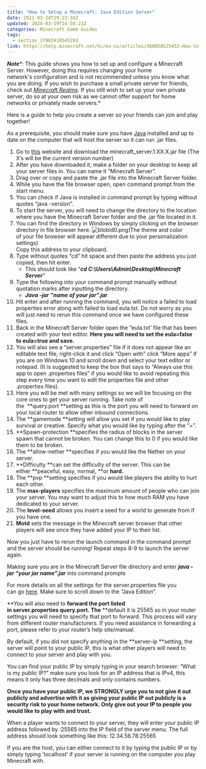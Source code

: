 ```yaml
---
title: "How to Setup a Minecraft: Java Edition Server"
date: 2021-03-24T19:23:34Z
updated: 2024-03-19T14:58:23Z
categories: Minecraft Game Guides
tags:
  - section_27983418545293
link: https://help.minecraft.net/hc/en-us/articles/360058525452-How-to-Setup-a-Minecraft-Java-Edition-Server
---
```


***Note****: This guide shows you how to set up and configure a Minecraft Server. However, doing this requires changing your home network's configuration and is not recommended unless you know what you are doing. If you wish to purchase a small private server for friends, check out *[Minecraft Realms](https://www.minecraft.net/en-us/realms)*. If you still wish to set up your own private server, do so at your own risk as we cannot offer support for home networks or privately made servers.* 

Here is a guide to help you create a server so your friends can join and play together!  

As a prerequisite, you should make sure you have [Java](https://www.java.com/en/) installed and up to date on the computer that will host the server so it can run .jar files. 

1.  Go to [this](https://www.minecraft.net/en-us/download/server/) website and download the minecraft_server.1.XX.X.jar file (The X’s will be the current version number) 
2.  After you have downloaded it, make a folder on your desktop to keep all your server files in. You can name it “Minecraft Server”. 
3.  Drag over or copy and paste the .jar file into the Minecraft Server folder. 
4.  While you have the file browser open, open command prompt from the start menu.  
5.  You can check if Java is installed in command prompt by typing without quotes “java -version”. 
6.  To start the server, you will need to change the directory to the location where you have the Minecraft Server folder and the .jar file located in it. 
7.  You can find the directory in Windows by simply clicking on the browser directory in file browser here. ![blobid0.png](https://minecrafthelp.zendesk.com/hc/article_attachments/360090550171)(The theme and color of your file browser will appear different due to your personalization settings)   
    Copy this address to your clipboard. 
8.  Type without quotes “cd” hit space and then paste the address you just copied, then hit enter. 
    - This should look like “***cd C:\Users\Admin\Desktop\Minecraft Server***” 
9.  Type the following into your command prompt manually without quotation marks after inputting the directory. 
    - ***Java -jar “name of your jar”.jar*** 
10. Hit enter and after running the command, you will notice a failed to load properties error along with failed to load eula.txt. Do not worry as you will just need to rerun this command once we have configured these files. 
11. Back in the Minecraft Server folder open the “eula.txt’ file that has been created with your text editor. **Here you will need to set the eula=false to eula=true and save.** 
12. You will also see a “server.properties” file if it does not appear like an editable text file, right-click it and click “Open with” click “More apps” if you are on Windows 10 and scroll down and select your text editor or notepad. (It is suggested to keep the box that says to “Always use this app to open .properties files” if you would like to avoid repeating this step every time you want to edit the properties file and other .properties files). 
13. Here you will be met with many settings so we will be focusing on the core ones to get your server running. Take note of the  **query.port **setting as this is the port you will need to forward on your local router to allow other inbound connections.  
14. The **gamemode **setting will allow you set if you would like to play survival or creative. Specify what you would like by typing after the “=”. 
15. **Spawn-protection **specifies the radius of blocks in the server spawn that cannot be broken. You can change this to 0 if you would like them to be broken. 
16. The **allow-nether **specifies if you would like the Nether on your server. 
17. **Difficulty **can set the difficulty of the server. This can be either **peaceful, easy, normal, **or **hard.** 
18. The **pvp **setting specifies if you would like players the ability to hurt each other. 
19. The **max-players** specifies the maximum amount of people who can join your server. You may want to adjust this to how much RAM you have dedicated to your server. 
20. The **level-seed** allows you insert a seed for a world to generate from if you have one. 
21. **Motd** sets the message in the Minecraft server browser that other players will see once they have added your IP to their list. 

Now you just have to rerun the launch command in the command prompt and the server should be running! Repeat steps 8-9 to launch the server again. 

Making sure you are in the Minecraft Server file directory and enter ***java -jar “your jar name”.jar*** into command prompts 

For more details on all the settings for the server.properties file you can go [here](https://minecraft.wiki/w/Server.properties). Make sure to scroll down to the “Java Edition”. 

**You will also need to ****forward the port** listed in server.properties **query.port.** The** **default it is 25565 so in your router settings you will need to specify that port to forward. This process will vary from different router manufacturers. If you need assistance in forwarding a port, please refer to your router’s help site/manual. 

By default, if you did not specify anything in the **server-ip **setting, the server will point to your public IP, this is what other players will need to connect to your server and play with you. 

You can find your public IP by simply typing in your search browser: “What is my public IP?” make sure you look for an IP address that is IPv4, this means it only has three decimals and only contains numbers. 

**Once you have your public IP, we STRONGLY urge you to not give it out publicly and advertise with it as giving your public IP out publicly is a security risk to your home network. Only give out your IP to people you would like to play with and trust.** 

When a player wants to connect to your server, they will enter your public IP address followed by :25565 into the IP field of the server menu. The full address should look something like this: 12.34.56.78:25565 

If you are the host, you can either connect to it by typing the public IP or by simply typing ‘localhost’ if your server is running on the computer you play Minecraft with.
